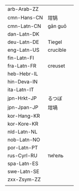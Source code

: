 | | | |
|-|-|-|
| arb-Arab-ZZ |  |  |
| cmn-Hans-CN | 坩锅 |  |
| cmn-Latn-CN | gān guō |  |
| dan-Latn-DK |  |  |
| deu-Latn-DE | Tiegel |  |
| eng-Latn-US | crucible |  |
| fin-Latn-FI |  |  |
| fra-Latn-FR | creuset |  |
| heb-Hebr-IL |  |  |
| hin-Deva-IN |  |  |
| ita-Latn-IT |  |  |
| jpn-Hrkt-JP | るつぼ |  |
| jpn-Jpan-JP | 坩堝 |  |
| kor-Hang-KR |  |  |
| kor-Kore-KR |  |  |
| nld-Latn-NL |  |  |
| nob-Latn-NO |  |  |
| por-Latn-PT |  |  |
| rus-Cyrl-RU | ти́гель |  |
| spa-Latn-ES |  |  |
| swe-Latn-SE |  |  |
| zxx-Zsym-ZZ |  |  |
|  |  |  |
